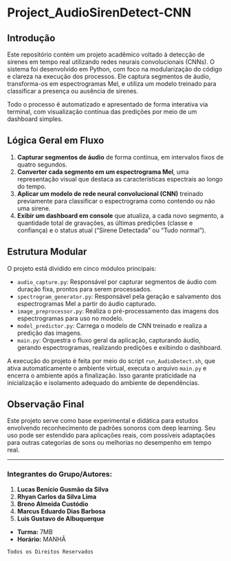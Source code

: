 # Project_AudioSirenDetect-CNN

## Introdução

Este repositório contém um projeto acadêmico voltado à detecção de sirenes em tempo real utilizando redes neurais convolucionais (CNNs). O sistema foi desenvolvido em Python, com foco na modularização do código e clareza na execução dos processos. Ele captura segmentos de áudio, transforma-os em espectrogramas Mel, e utiliza um modelo treinado para classificar a presença ou ausência de sirenes. 

Todo o processo é automatizado e apresentado de forma interativa via terminal, com visualização contínua das predições por meio de um dashboard simples.


## Lógica Geral em Fluxo

1. **Capturar segmentos de áudio** de forma contínua, em intervalos fixos de quatro segundos.  
2. **Converter cada segmento em um espectrograma Mel**, uma representação visual que destaca as características espectrais ao longo do tempo.  
3. **Aplicar um modelo de rede neural convolucional (CNN)** treinado previamente para classificar o espectrograma como contendo ou não uma sirene.  
4. **Exibir um dashboard em console** que atualiza, a cada novo segmento, a quantidade total de gravações, as últimas predições (classe e confiança) e o status atual (“Sirene Detectada” ou “Tudo normal”).

## Estrutura Modular

O projeto está dividido em cinco módulos principais:

- `audio_capture.py`: Responsável por capturar segmentos de áudio com duração fixa, prontos para serem processados.  
- `spectrogram_generator.py`: Responsável pela geração e salvamento dos espectrogramas Mel a partir do áudio capturado.  
- `image_preprocessor.py`: Realiza o pré-processamento das imagens dos espectrogramas para uso no modelo.  
- `model_predictor.py`: Carrega o modelo de CNN treinado e realiza a predição das imagens.  
- `main.py`: Orquestra o fluxo geral da aplicação, capturando áudio, gerando espectrogramas, realizando predições e exibindo o dashboard.

A execução do projeto é feita por meio do script `run_AudioDetect.sh`, que ativa automaticamente o ambiente virtual, executa o arquivo `main.py` e encerra o ambiente após a finalização. Isso garante praticidade na inicialização e isolamento adequado do ambiente de dependências.


## Observação Final

Este projeto serve como base experimental e didática para estudos envolvendo reconhecimento de padrões sonoros com deep learning. Seu uso pode ser estendido para aplicações reais, com possíveis adaptações para outras categorias de sons ou melhorias no desempenho em tempo real.

---

### Integrantes do Grupo/Autores:

1. **Lucas Benício Gusmão da Silva**
2. **Rhyan Carlos da Silva Lima**
3. **Breno Almeida Custódio**
4. **Marcus Eduardo Dias Barbosa**
5. **Luis Gustavo de Albuquerque**
- **Turma:** 7MB
- **Horário:** MANHÂ

``Todos os Direitos Reservados``
